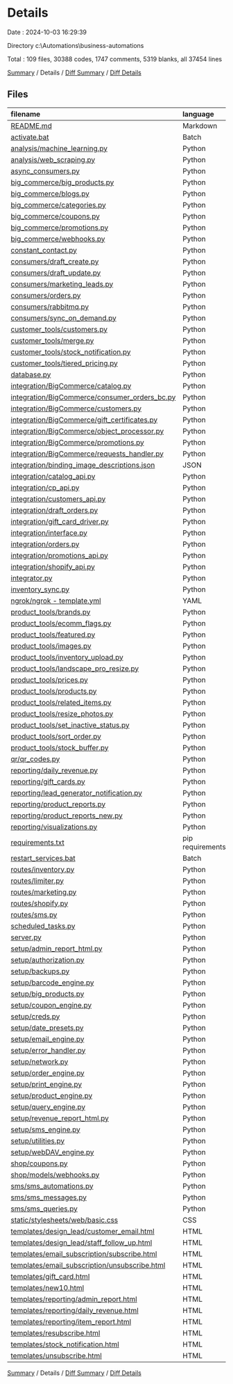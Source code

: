 # Details

Date : 2024-10-03 16:29:39

Directory c:\\Automations\\business-automations

Total : 109 files,  30388 codes, 1747 comments, 5319 blanks, all 37454 lines

[Summary](results.md) / Details / [Diff Summary](diff.md) / [Diff Details](diff-details.md)

## Files
| filename | language | code | comment | blank | total |
| :--- | :--- | ---: | ---: | ---: | ---: |
| [README.md](/README.md) | Markdown | 265 | 0 | 147 | 412 |
| [activate.bat](/activate.bat) | Batch | 1 | 0 | 0 | 1 |
| [analysis/machine_learning.py](/analysis/machine_learning.py) | Python | 67 | 2 | 13 | 82 |
| [analysis/web_scraping.py](/analysis/web_scraping.py) | Python | 38 | 1 | 19 | 58 |
| [async_consumers.py](/async_consumers.py) | Python | 262 | 20 | 38 | 320 |
| [big_commerce/big_products.py](/big_commerce/big_products.py) | Python | 329 | 13 | 52 | 394 |
| [big_commerce/blogs.py](/big_commerce/blogs.py) | Python | 31 | 0 | 8 | 39 |
| [big_commerce/categories.py](/big_commerce/categories.py) | Python | 64 | 6 | 13 | 83 |
| [big_commerce/coupons.py](/big_commerce/coupons.py) | Python | 154 | 3 | 29 | 186 |
| [big_commerce/promotions.py](/big_commerce/promotions.py) | Python | 10 | 0 | 6 | 16 |
| [big_commerce/webhooks.py](/big_commerce/webhooks.py) | Python | 43 | 0 | 10 | 53 |
| [constant_contact.py](/constant_contact.py) | Python | 341 | 6 | 130 | 477 |
| [consumers/draft_create.py](/consumers/draft_create.py) | Python | 8 | 0 | 3 | 11 |
| [consumers/draft_update.py](/consumers/draft_update.py) | Python | 8 | 0 | 3 | 11 |
| [consumers/marketing_leads.py](/consumers/marketing_leads.py) | Python | 141 | 17 | 14 | 172 |
| [consumers/orders.py](/consumers/orders.py) | Python | 22 | 1 | 5 | 28 |
| [consumers/rabbitmq.py](/consumers/rabbitmq.py) | Python | 67 | 4 | 10 | 81 |
| [consumers/sync_on_demand.py](/consumers/sync_on_demand.py) | Python | 25 | 0 | 6 | 31 |
| [customer_tools/customers.py](/customer_tools/customers.py) | Python | 620 | 21 | 104 | 745 |
| [customer_tools/merge.py](/customer_tools/merge.py) | Python | 233 | 9 | 48 | 290 |
| [customer_tools/stock_notification.py](/customer_tools/stock_notification.py) | Python | 230 | 12 | 69 | 311 |
| [customer_tools/tiered_pricing.py](/customer_tools/tiered_pricing.py) | Python | 105 | 28 | 24 | 157 |
| [database.py](/database.py) | Python | 3,816 | 138 | 402 | 4,356 |
| [integration/BigCommerce/catalog.py](/integration/BigCommerce/catalog.py) | Python | 3,153 | 280 | 473 | 3,906 |
| [integration/BigCommerce/consumer_orders_bc.py](/integration/BigCommerce/consumer_orders_bc.py) | Python | 172 | 20 | 23 | 215 |
| [integration/BigCommerce/customers.py](/integration/BigCommerce/customers.py) | Python | 422 | 6 | 83 | 511 |
| [integration/BigCommerce/gift_certificates.py](/integration/BigCommerce/gift_certificates.py) | Python | 208 | 2 | 50 | 260 |
| [integration/BigCommerce/object_processor.py](/integration/BigCommerce/object_processor.py) | Python | 52 | 0 | 16 | 68 |
| [integration/BigCommerce/promotions.py](/integration/BigCommerce/promotions.py) | Python | 522 | 34 | 62 | 618 |
| [integration/BigCommerce/requests_handler.py](/integration/BigCommerce/requests_handler.py) | Python | 128 | 3 | 11 | 142 |
| [integration/binding_image_descriptions.json](/integration/binding_image_descriptions.json) | JSON | 9 | 0 | 0 | 9 |
| [integration/catalog_api.py](/integration/catalog_api.py) | Python | 3,018 | 254 | 484 | 3,756 |
| [integration/cp_api.py](/integration/cp_api.py) | Python | 1,662 | 125 | 449 | 2,236 |
| [integration/customers_api.py](/integration/customers_api.py) | Python | 674 | 27 | 104 | 805 |
| [integration/draft_orders.py](/integration/draft_orders.py) | Python | 247 | 24 | 97 | 368 |
| [integration/gift_card_driver.py](/integration/gift_card_driver.py) | Python | 32 | 2 | 12 | 46 |
| [integration/interface.py](/integration/interface.py) | Python | 9 | 0 | 4 | 13 |
| [integration/orders.py](/integration/orders.py) | Python | 69 | 0 | 21 | 90 |
| [integration/promotions_api.py](/integration/promotions_api.py) | Python | 564 | 46 | 96 | 706 |
| [integration/shopify_api.py](/integration/shopify_api.py) | Python | 2,238 | 61 | 374 | 2,673 |
| [integrator.py](/integrator.py) | Python | 244 | 9 | 53 | 306 |
| [inventory_sync.py](/inventory_sync.py) | Python | 54 | 2 | 13 | 69 |
| [ngrok/ngrok - template.yml](/ngrok/ngrok%20-%20template.yml) | YAML | 7 | 0 | 1 | 8 |
| [product_tools/brands.py](/product_tools/brands.py) | Python | 55 | 0 | 12 | 67 |
| [product_tools/ecomm_flags.py](/product_tools/ecomm_flags.py) | Python | 126 | 3 | 22 | 151 |
| [product_tools/featured.py](/product_tools/featured.py) | Python | 30 | 0 | 4 | 34 |
| [product_tools/images.py](/product_tools/images.py) | Python | 28 | 7 | 13 | 48 |
| [product_tools/inventory_upload.py](/product_tools/inventory_upload.py) | Python | 52 | 2 | 12 | 66 |
| [product_tools/landscape_pro_resize.py](/product_tools/landscape_pro_resize.py) | Python | 1 | 0 | 0 | 1 |
| [product_tools/prices.py](/product_tools/prices.py) | Python | 154 | 24 | 37 | 215 |
| [product_tools/products.py](/product_tools/products.py) | Python | 834 | 31 | 117 | 982 |
| [product_tools/related_items.py](/product_tools/related_items.py) | Python | 56 | 9 | 10 | 75 |
| [product_tools/resize_photos.py](/product_tools/resize_photos.py) | Python | 71 | 5 | 10 | 86 |
| [product_tools/set_inactive_status.py](/product_tools/set_inactive_status.py) | Python | 84 | 26 | 16 | 126 |
| [product_tools/sort_order.py](/product_tools/sort_order.py) | Python | 265 | 31 | 93 | 389 |
| [product_tools/stock_buffer.py](/product_tools/stock_buffer.py) | Python | 49 | 6 | 13 | 68 |
| [qr/qr_codes.py](/qr/qr_codes.py) | Python | 113 | 0 | 18 | 131 |
| [reporting/daily_revenue.py](/reporting/daily_revenue.py) | Python | 162 | 11 | 25 | 198 |
| [reporting/gift_cards.py](/reporting/gift_cards.py) | Python | 50 | 3 | 16 | 69 |
| [reporting/lead_generator_notification.py](/reporting/lead_generator_notification.py) | Python | 48 | 3 | 10 | 61 |
| [reporting/product_reports.py](/reporting/product_reports.py) | Python | 985 | 43 | 108 | 1,136 |
| [reporting/product_reports_new.py](/reporting/product_reports_new.py) | Python | 919 | 43 | 98 | 1,060 |
| [reporting/visualizations.py](/reporting/visualizations.py) | Python | 56 | 3 | 9 | 68 |
| [requirements.txt](/requirements.txt) | pip requirements | 29 | 0 | 1 | 30 |
| [restart_services.bat](/restart_services.bat) | Batch | 12 | 0 | 3 | 15 |
| [routes/inventory.py](/routes/inventory.py) | Python | 46 | 0 | 14 | 60 |
| [routes/limiter.py](/routes/limiter.py) | Python | 4 | 0 | 2 | 6 |
| [routes/marketing.py](/routes/marketing.py) | Python | 285 | 10 | 53 | 348 |
| [routes/shopify.py](/routes/shopify.py) | Python | 429 | 9 | 103 | 541 |
| [routes/sms.py](/routes/sms.py) | Python | 104 | 11 | 22 | 137 |
| [scheduled_tasks.py](/scheduled_tasks.py) | Python | 268 | 47 | 41 | 356 |
| [server.py](/server.py) | Python | 96 | 6 | 27 | 129 |
| [setup/admin_report_html.py](/setup/admin_report_html.py) | Python | 71 | 0 | 17 | 88 |
| [setup/authorization.py](/setup/authorization.py) | Python | 8 | 3 | 5 | 16 |
| [setup/backups.py](/setup/backups.py) | Python | 28 | 2 | 7 | 37 |
| [setup/barcode_engine.py](/setup/barcode_engine.py) | Python | 25 | 1 | 8 | 34 |
| [setup/big_products.py](/setup/big_products.py) | Python | 73 | 0 | 18 | 91 |
| [setup/coupon_engine.py](/setup/coupon_engine.py) | Python | 63 | 0 | 9 | 72 |
| [setup/creds.py](/setup/creds.py) | Python | 432 | 3 | 94 | 529 |
| [setup/date_presets.py](/setup/date_presets.py) | Python | 97 | 34 | 35 | 166 |
| [setup/email_engine.py](/setup/email_engine.py) | Python | 386 | 6 | 68 | 460 |
| [setup/error_handler.py](/setup/error_handler.py) | Python | 123 | 8 | 53 | 184 |
| [setup/network.py](/setup/network.py) | Python | 32 | 6 | 10 | 48 |
| [setup/order_engine.py](/setup/order_engine.py) | Python | 292 | 16 | 17 | 325 |
| [setup/print_engine.py](/setup/print_engine.py) | Python | 197 | 20 | 25 | 242 |
| [setup/product_engine.py](/setup/product_engine.py) | Python | 502 | 29 | 58 | 589 |
| [setup/query_engine.py](/setup/query_engine.py) | Python | 29 | 2 | 11 | 42 |
| [setup/revenue_report_html.py](/setup/revenue_report_html.py) | Python | 392 | 3 | 46 | 441 |
| [setup/sms_engine.py](/setup/sms_engine.py) | Python | 142 | 10 | 22 | 174 |
| [setup/utilities.py](/setup/utilities.py) | Python | 342 | 21 | 117 | 480 |
| [setup/webDAV_engine.py](/setup/webDAV_engine.py) | Python | 117 | 11 | 22 | 150 |
| [shop/coupons.py](/shop/coupons.py) | Python | 39 | 0 | 22 | 61 |
| [shop/models/webhooks.py](/shop/models/webhooks.py) | Python | 117 | 0 | 9 | 126 |
| [sms/sms_automations.py](/sms/sms_automations.py) | Python | 62 | 16 | 13 | 91 |
| [sms/sms_messages.py](/sms/sms_messages.py) | Python | 109 | 43 | 27 | 179 |
| [sms/sms_queries.py](/sms/sms_queries.py) | Python | 47 | 0 | 16 | 63 |
| [static/stylesheets/web/basic.css](/static/stylesheets/web/basic.css) | CSS | 30 | 0 | 6 | 36 |
| [templates/design_lead/customer_email.html](/templates/design_lead/customer_email.html) | HTML | 31 | 0 | 5 | 36 |
| [templates/design_lead/staff_follow_up.html](/templates/design_lead/staff_follow_up.html) | HTML | 84 | 0 | 9 | 93 |
| [templates/email_subscription/subscribe.html](/templates/email_subscription/subscribe.html) | HTML | 33 | 0 | 2 | 35 |
| [templates/email_subscription/unsubscribe.html](/templates/email_subscription/unsubscribe.html) | HTML | 39 | 0 | 3 | 42 |
| [templates/gift_card.html](/templates/gift_card.html) | HTML | 88 | 0 | 5 | 93 |
| [templates/new10.html](/templates/new10.html) | HTML | 17 | 0 | 4 | 21 |
| [templates/reporting/admin_report.html](/templates/reporting/admin_report.html) | HTML | 102 | 4 | 19 | 125 |
| [templates/reporting/daily_revenue.html](/templates/reporting/daily_revenue.html) | HTML | 97 | 0 | 15 | 112 |
| [templates/reporting/item_report.html](/templates/reporting/item_report.html) | HTML | 101 | 0 | 21 | 122 |
| [templates/resubscribe.html](/templates/resubscribe.html) | HTML | 48 | 0 | 2 | 50 |
| [templates/stock_notification.html](/templates/stock_notification.html) | HTML | 165 | 0 | 10 | 175 |
| [templates/unsubscribe.html](/templates/unsubscribe.html) | HTML | 53 | 0 | 1 | 54 |

[Summary](results.md) / Details / [Diff Summary](diff.md) / [Diff Details](diff-details.md)